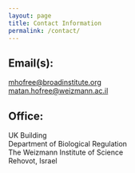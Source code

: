 ```yaml
---
layout: page
title: Contact Information
permalink: /contact/
---
```



## Email(s):
mhofree@broadinstitute.org
<br>
matan.hofree@weizmann.ac.il

## Office:
UK Building<br>
Department of Biological Regulation<br>
The Weizmann Institute of Science<br>
Rehovot, Israel<br>


